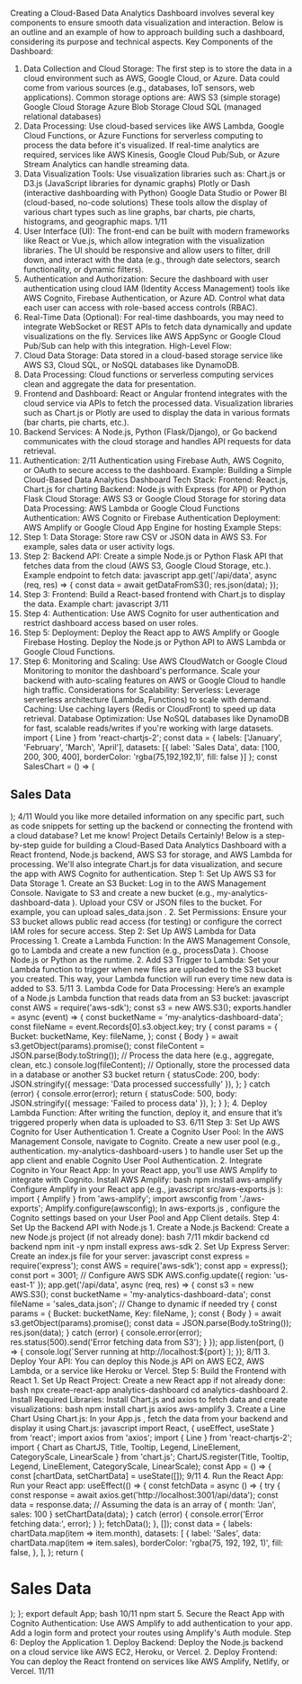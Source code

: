 Creating a Cloud-Based Data Analytics Dashboard involves several key components to
 ensure smooth data visualization and interaction. Below is an outline and an example of how
 to approach building such a dashboard, considering its purpose and technical aspects.
 Key Components of the Dashboard:
 1. Data Collection and Cloud Storage:
 The first step is to store the data in a cloud environment such as AWS, Google Cloud,
 or Azure. Data could come from various sources (e.g., databases, IoT sensors, web
 applications).
 Common storage options are:
 AWS S3 (simple storage)
 Google Cloud Storage
 Azure Blob Storage
 Cloud SQL (managed relational databases)
 2. Data Processing:
 Use cloud-based services like AWS Lambda, Google Cloud Functions, or Azure
 Functions for serverless computing to process the data before it's visualized.
 If real-time analytics are required, services like AWS Kinesis, Google Cloud Pub/Sub,
 or Azure Stream Analytics can handle streaming data.
 3. Data Visualization Tools:
 Use visualization libraries such as:
 Chart.js or D3.js (JavaScript libraries for dynamic graphs)
 Plotly or Dash (interactive dashboarding with Python)
 Google Data Studio or Power BI (cloud-based, no-code solutions)
 These tools allow the display of various chart types such as line graphs, bar charts,
 pie charts, histograms, and geographic maps.
 1/11
4. User Interface (UI):
 The front-end can be built with modern frameworks like React or Vue.js, which allow
 integration with the visualization libraries.
 The UI should be responsive and allow users to filter, drill down, and interact with
 the data (e.g., through date selectors, search functionality, or dynamic filters).
 5. Authentication and Authorization:
 Secure the dashboard with user authentication using cloud IAM (Identity Access
 Management) tools like AWS Cognito, Firebase Authentication, or Azure AD.
 Control what data each user can access with role-based access controls (RBAC).
 6. Real-Time Data (Optional):
 For real-time dashboards, you may need to integrate WebSocket or REST APIs to
 fetch data dynamically and update visualizations on the fly.
 Services like AWS AppSync or Google Cloud Pub/Sub can help with this integration.
 High-Level Flow:
 1. Cloud Data Storage:
 Data stored in a cloud-based storage service like AWS S3, Cloud SQL, or NoSQL
 databases like DynamoDB.
 2. Data Processing:
 Cloud functions or serverless computing services clean and aggregate the data for
 presentation.
 3. Frontend and Dashboard:
 React or Angular frontend integrates with the cloud service via APIs to fetch the
 processed data.
 Visualization libraries such as Chart.js or Plotly are used to display the data in
 various formats (bar charts, pie charts, etc.).
 4. Backend Services:
 A Node.js, Python (Flask/Django), or Go backend communicates with the cloud
 storage and handles API requests for data retrieval.
 5. Authentication:
 2/11
Authentication using Firebase Auth, AWS Cognito, or OAuth to secure access to the
 dashboard.
 Example: Building a Simple Cloud-Based Data Analytics Dashboard
 Tech Stack:
 Frontend: React.js, Chart.js for charting
 Backend: Node.js with Express (for API) or Python Flask
 Cloud Storage: AWS S3 or Google Cloud Storage for storing data
 Data Processing: AWS Lambda or Google Cloud Functions
 Authentication: AWS Cognito or Firebase Authentication
 Deployment: AWS Amplify or Google Cloud App Engine for hosting
 Example Steps:
 1. Step 1: Data Storage:
 Store raw CSV or JSON data in AWS S3.
 For example, sales data or user activity logs.
 2. Step 2: Backend API:
 Create a simple Node.js or Python Flask API that fetches data from the cloud (AWS
 S3, Google Cloud Storage, etc.).
 Example endpoint to fetch data:
 javascript
 app.get('/api/data', async (req, res) => {
 const data = await getDataFromS3();
 res.json(data);
 });
 3. Step 3: Frontend:
 Build a React-based frontend with Chart.js to display the data.
 Example chart:
 javascript
 3/11
4. Step 4: Authentication:
 Use AWS Cognito for user authentication and restrict dashboard access based on
 user roles.
 5. Step 5: Deployment:
 Deploy the React app to AWS Amplify or Google Firebase Hosting.
 Deploy the Node.js or Python API to AWS Lambda or Google Cloud Functions.
 6. Step 6: Monitoring and Scaling:
 Use AWS CloudWatch or Google Cloud Monitoring to monitor the dashboard's
 performance.
 Scale your backend with auto-scaling features on AWS or Google Cloud to handle
 high traffic.
 Considerations for Scalability:
 Serverless: Leverage serverless architecture (Lambda, Functions) to scale with demand.
 Caching: Use caching layers (Redis or CloudFront) to speed up data retrieval.
 Database Optimization: Use NoSQL databases like DynamoDB for fast, scalable
 reads/writes if you're working with large datasets.
 import { Line } from 'react-chartjs-2';
 const data = {
  labels: ['January', 'February', 'March', 'April'],
  datasets: [{
    label: 'Sales Data',
    data: [100, 200, 300, 400],
    borderColor: 'rgba(75,192,192,1)',
    fill: false
  }]
 };
 const SalesChart = () => (
  <div>
    <h2>Sales Data</h2>
    <Line data={data} />
  </div>
 );
 4/11
Would you like more detailed information on any specific part, such as code snippets for
 setting up the backend or connecting the frontend with a cloud database? Let me know!
 Project Details
 Certainly! Below is a step-by-step guide for building a Cloud-Based Data Analytics
 Dashboard with a React frontend, Node.js backend, AWS S3 for storage, and AWS Lambda
 for processing. We'll also integrate Chart.js for data visualization, and secure the app with
 AWS Cognito for authentication.
 Step 1: Set Up AWS S3 for Data Storage
 1. Create an S3 Bucket:
 Log in to the AWS Management Console.
 Navigate to S3 and create a new bucket (e.g., 
my-analytics-dashboard-data ).
 Upload your CSV or JSON files to the bucket. For example, you can upload
 sales_data.json .
 2. Set Permissions:
 Ensure your S3 bucket allows public read access (for testing) or configure the correct
 IAM roles for secure access.
 Step 2: Set Up AWS Lambda for Data Processing
 1. Create a Lambda Function:
 In the AWS Management Console, go to Lambda and create a new function (e.g.,
 processData ).
 Choose Node.js or Python as the runtime.
 2. Add S3 Trigger to Lambda:
 Set your Lambda function to trigger when new files are uploaded to the S3 bucket
 you created.
 This way, your Lambda function will run every time new data is added to S3.
 5/11
3. Lambda Code for Data Processing:
 Here’s an example of a Node.js Lambda function that reads data from an S3 bucket:
 javascript
 const AWS = require('aws-sdk');
 const s3 = new AWS.S3();
 exports.handler = async (event) => {
 const bucketName = 'my-analytics-dashboard-data';
 const fileName = event.Records[0].s3.object.key;
 try {
 const params = {
 Bucket: bucketName,
 Key: fileName,
 };
 const { Body } = await s3.getObject(params).promise();
 const fileContent = JSON.parse(Body.toString());
 // Process the data here (e.g., aggregate, clean, etc.)
 console.log(fileContent);
 // Optionally, store the processed data in a database or another S3 bucket
 return {
 statusCode: 200,
 body: JSON.stringify({ message: 'Data processed successfully' }),
 };
 } catch (error) {
 console.error(error);
 return {
 statusCode: 500,
 body: JSON.stringify({ message: 'Failed to process data' }),
 };
 }
 };
 4. Deploy Lambda Function:
 After writing the function, deploy it, and ensure that it’s triggered properly when
 data is uploaded to S3.
 6/11
Step 3: Set Up AWS Cognito for User Authentication
 1. Create a Cognito User Pool:
 In the AWS Management Console, navigate to Cognito.
 Create a new user pool (e.g., 
authentication.
 my-analytics-dashboard-users ) to handle user
 Set up the app client and enable Cognito User Pool Authentication.
 2. Integrate Cognito in Your React App:
 In your React app, you’ll use AWS Amplify to integrate with Cognito.
 Install AWS Amplify:
 bash
 npm install aws-amplify
 Configure Amplify in your React app (e.g., 
javascript
 src/aws-exports.js ):
 import { Amplify } from 'aws-amplify';
 import awsconfig from './aws-exports';
 Amplify.configure(awsconfig);
 In 
aws-exports.js , configure the Cognito settings based on your User Pool and
 App Client details.
 Step 4: Set Up the Backend API with Node.js
 1. Create a Node.js Backend:
 Create a new Node.js project (if not already done):
 bash
 7/11
mkdir backend
 cd backend
 npm init -y
 npm install express aws-sdk
 2. Set Up Express Server:
 Create an 
index.js file for your server:
 javascript
 const express = require('express');
 const AWS = require('aws-sdk');
 const app = express();
 const port = 3001;
 // Configure AWS SDK
 AWS.config.update({ region: 'us-east-1' });
 app.get('/api/data', async (req, res) => {
 const s3 = new AWS.S3();
 const bucketName = 'my-analytics-dashboard-data';
 const fileName = 'sales_data.json'; // Change to dynamic if needed
 try {
 const params = {
 Bucket: bucketName,
 Key: fileName,
 };
 const { Body } = await s3.getObject(params).promise();
 const data = JSON.parse(Body.toString());
 res.json(data);
 } catch (error) {
 console.error(error);
 res.status(500).send('Error fetching data from S3');
 }
 });
 app.listen(port, () => {
 console.log(`Server running at http://localhost:${port}`);
 });
 8/11
3. Deploy Your API:
 You can deploy this Node.js API on AWS EC2, AWS Lambda, or a service like Heroku
 or Vercel.
 Step 5: Build the Frontend with React
 1. Set Up React Project:
 Create a new React app if not already done:
 bash
 npx create-react-app analytics-dashboard
 cd analytics-dashboard
 2. Install Required Libraries:
 Install Chart.js and axios to fetch data and create visualizations:
 bash
 npm install chart.js axios aws-amplify
 3. Create a Line Chart Using Chart.js:
 In your 
App.js , fetch the data from your backend and display it using Chart.js:
 javascript
 import React, { useEffect, useState } from 'react';
 import axios from 'axios';
 import { Line } from 'react-chartjs-2';
 import { Chart as ChartJS, Title, Tooltip, Legend, LineElement, 
CategoryScale, LinearScale } from 'chart.js';
 ChartJS.register(Title, Tooltip, Legend, LineElement, CategoryScale, 
LinearScale);
 const App = () => {
 const [chartData, setChartData] = useState([]);
 9/11
4. Run the React App:
 Run your React app:
  useEffect(() => {
    const fetchData = async () => {
      try {
        const response = await axios.get('http://localhost:3001/api/data');
        const data = response.data;
        // Assuming the data is an array of { month: 'Jan', sales: 100 }
        setChartData(data);
      } catch (error) {
        console.error('Error fetching data:', error);
      }
    };
    fetchData();
  }, []);
  const data = {
    labels: chartData.map(item => item.month),
    datasets: [
      {
        label: 'Sales',
        data: chartData.map(item => item.sales),
        borderColor: 'rgba(75, 192, 192, 1)',
        fill: false,
      },
    ],
  };
  return (
    <div>
      <h1>Sales Data</h1>
      <Line data={data} />
    </div>
  );
 };
 export default App;
 bash
 10/11
npm start
 5. Secure the React App with Cognito Authentication:
 Use AWS Amplify to add authentication to your app.
 Add a login form and protect your routes using Amplify's Auth module.
 Step 6: Deploy the Application
 1. Deploy Backend:
 Deploy the Node.js backend on a cloud service like AWS EC2, Heroku, or Vercel.
 2. Deploy Frontend:
 You can deploy the React frontend on services like AWS Amplify, Netlify, or Vercel.
 11/11
